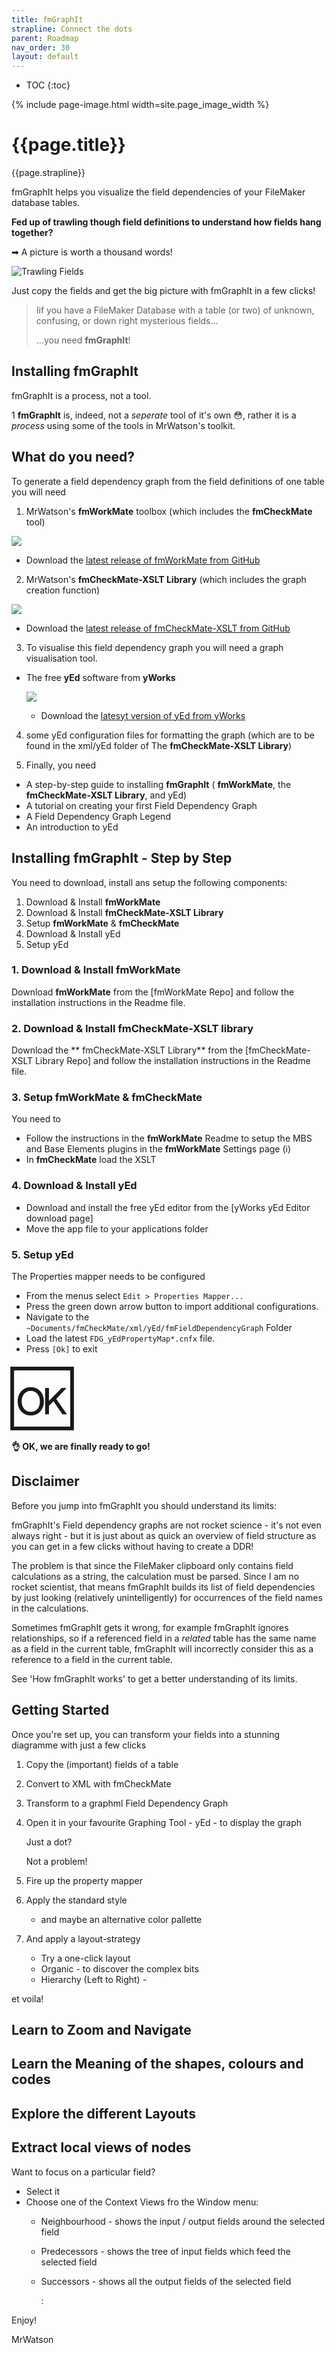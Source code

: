 ```yaml
---
title: fmGraphIt
strapline: Connect the dots
parent: Roadmap
nav_order: 30
layout: default
---
```

- TOC
{:toc}

{% include page-image.html width=site.page_image_width %}

# {{page.title}}

{{page.strapline}}

fmGraphIt helps you visualize the field dependencies of your FileMaker database tables.

**Fed up of trawling though field definitions to understand how fields hang together?**

➡ A picture is worth a thousand words!

  ![Trawling Fields](/assets/images/fmgraphit-a-picture-is-worth-a-thousand-words.png)

Just copy the fields and get the big picture with fmGraphIt in a few clicks!

> Iif you have a FileMaker Database with a table (or two) of unknown, confusing, or down right mysterious fields…
>
> …you need **fmGraphIt**!


## Installing fmGraphIt

fmGraphIt is a process, not a tool.

<a class="anchor" id="1">1</a> **fmGraphIt** is, indeed, not a _seperate_ tool of it's own 😳, rather it is a *process* using some of the tools in MrWatson's toolkit.



## What do you need?

To generate a field dependency graph from the field definitions of one table you will need 

1. MrWatson's **fmWorkMate** toolbox (which includes the **fmCheckMate** tool)

  ![](docs/fmworkmate_and_fmcheckmate.png) 

  - Download the [latest release of fmWorkMate from GitHub](https://github.com/mrwatson-de/fmWorkMate/releases/latest)

2. MrWatson's **fmCheckMate-XSLT Library** (which includes the graph creation function)

  ![](docs/fmCM_XSLT_Folder_128.png) 

  - Download the [latest release of fmCheckMate-XSLT from GitHub](https://github.com/mrwatson-de/fmCheckMate-XSLT/releases/latest)

3. To visualise this field dependency graph you will need a graph visualisation tool. 

- The free **yEd** software from **yWorks**

   ![](docs/yEd_Logo_128.png)

  - Download the [latesyt version of yEd from yWorks](https://www.yworks.com/products/yed)

4. some yEd configuration files for formatting the graph (which are to be found in the xml/yEd folder of The **fmCheckMate-XSLT Library**)

4. Finally, you need

- A step-by-step guide to installing **fmGraphIt** ( **fmWorkMate**, the  **fmCheckMate-XSLT Library**, and yEd)
- A tutorial on creating your first Field Dependency Graph
- A Field Dependency Graph Legend
- An introduction to yEd

## Installing fmGraphIt - Step by Step

You need to download, install ans setup the following components:

1. Download & Install  **fmWorkMate**
2. Download & Install **fmCheckMate-XSLT Library**
3. Setup  **fmWorkMate** & **fmCheckMate**
4. Download & Install yEd
5. Setup yEd

### 1. Download & Install fmWorkMate

Download  **fmWorkMate** from the [fmWorkMate Repo] and follow the installation instructions in the Readme file.

### 2. Download & Install fmCheckMate-XSLT library

Download the  ** fmCheckMate-XSLT Library** from the [fmCheckMate-XSLT Library Repo] and follow the installation instructions in the Readme file.

### 3. Setup fmWorkMate & fmCheckMate

You need to 

- Follow the instructions in the **fmWorkMate** Readme to setup the MBS and Base Elements plugins in the **fmWorkMate** Settings page (i)
- In **fmCheckMate** load the XSLT

### 4. Download & Install yEd

- Download and install the free yEd editor from the [yWorks yEd Editor download page]
- Move the app file to your applications folder

### 5. Setup yEd

The Properties mapper needs to be configured

- From the menus select `Edit > Properties Mapper...`
- Press the green down arrow button to import additional configurations.
- Navigate to the `~Documents/fmCheckMate/xml/yEd/fmFieldDependencyGraph` Folder
- Load the latest `FDG_yEdPropertyMap*.cnfx` file.
- Press `[Ok]` to exit

<span style="font-size:90px;">🆗</span>

**👌 OK, we are finally ready to go!**







## Disclaimer

Before you jump into fmGraphIt you should understand its limits:

fmGraphIt's Field dependency graphs are not rocket science - it's not even always right - but it is just about as quick an overview of field structure as you can get in a few clicks without having to create a DDR!

The problem is that since the FileMaker clipboard only contains field calculations as a string, the calculation must be parsed. Since I am no rocket scientist, that means fmGraphIt builds its list of field dependencies by just looking (relatively unintelligently) for occurrences of the field names in the calculations.

Sometimes fmGraphIt gets it wrong, for example fmGraphIt ignores relationships, so if a referenced field in a *related* table has the same name as a field in the current table, fmGraphIt will incorrectly consider this as a reference to a field in the current table.

See 'How fmGraphIt works' to get a better understanding of its limits.

## Getting Started

Once you're set up, you can transform your fields into a stunning diagramme with just a few clicks

1. Copy the (important) fields of a table
2. Convert to XML with fmCheckMate
3. Transform to a graphml Field Dependency Graph
4. Open it in your favourite Graphing Tool - yEd - to display the graph

   Just a dot?

   Not a problem!

5. Fire up the property mapper
6. Apply the standard style
   - and maybe an alternative color pallette
7. And apply a layout-strategy
   - Try a one-click layout
   - Organic - to discover the complex bits
   - Hierarchy (Left to Right) - 

et voila!

## Learn to Zoom and Navigate

## Learn the Meaning of the shapes, colours and codes

## Explore the different Layouts

## Extract local views of nodes

Want to focus on a particular field?

- Select it
- Choose one of the Context Views fro the Window menu:
  - Neighbourhood - shows the input / output fields around the selected field
  - Predecessors - shows the tree of input fields which feed the selected field
  - Successors - shows all the output fields of the selected field


     :

Enjoy!

MrWatson